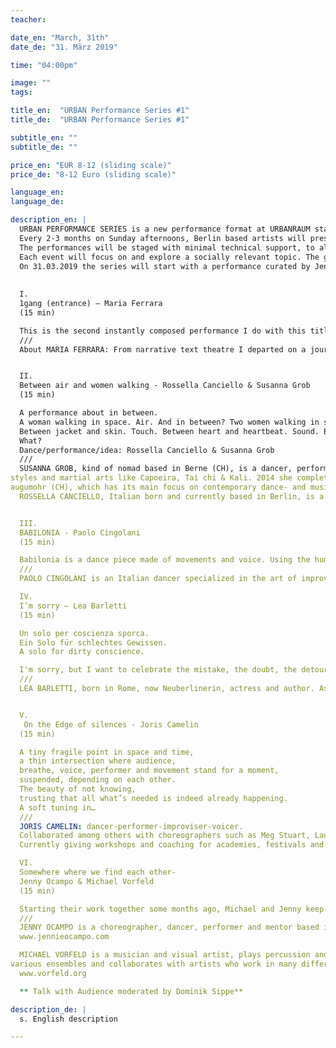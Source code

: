 ```yaml
---
teacher:

date_en: "March, 31th"
date_de: "31. März 2019"

time: "04:00pm"

image: ""
tags:

title_en:  "URBAN Performance Series #1"
title_de:  "URBAN Performance Series #1"

subtitle_en: ""
subtitle_de: ""

price_en: "EUR 8-12 (sliding scale)"
price_de: "8-12 Euro (sliding scale)"

language_en:
language_de:

description_en: |  
  URBAN PERFORMANCE SERIES is a new performance format at URBANRAUM starting in March 2019. This new program is a collaboration between dancer and choreographer Jenny Ocampo and URBANRAUM.
  Every 2-3 months on Sunday afternoons, Berlin based artists will present several short performances (about 20 minutes each). 
  The performances will be staged with minimal technical support, to allow the audience to fully experience their simplicity and rawness.
  Each event will focus on and explore a socially relevant topic. The goal is for improvisation to become the medium and method to actively reflect on these topics. URBAN PERFORMANCE SERIES hopes to foster an exchange of impulses and new perspectives between artists and audience by creating a dialogue about the artistic process of improvisation.
  On 31.03.2019 the series will start with a performance curated by Jenny Ocampo. For the following performance on 19.05.2019 there will be an OPEN CALL starting mid March.
  
  
  I.  
  1gang (entrance) – Maria Ferrara  
  (15 min)  

  This is the second instantly composed performance I do with this title and this clothes rack. This solo work is a follow-up of the investigation on walking that I did for the ensemble piece GANG. I am subordinating the movement to the initiatives of the lower limbs and in parallel I am also playing with the idea of in/out and going in/coming out which are always relative to where we are physically or where we want to belong.
  ///  
  About MARIA FERRARA: From narrative text theatre I departed on a journey through physical theatre, clowning, devising, contemporary dance, instant composition and voice. I have performed in England, Spain, Germany and Austria combining all these approaches. I mainly make my own work in ensembles, duets or solo. I am a member of p.u.r.e. (performative urban research ensemble) since its onset and founder of the GANG ensemble.


  II.   
  Between air and women walking - Rossella Canciello & Susanna Grob  
  (15 min)  

  A performance about in between.  
  A woman walking in space. Air. And in between? Two women walking in space. And between? Between my eyes and her. Dreams. 
  Between jacket and skin. Touch. Between heart and heartbeat. Sound. Between feet and stars. Moving colors. Between you and my shoulder.  
  What?  
  Dance/performance/idea: Rossella Canciello & Susanna Grob  
  ///  
  SUSANNA GROB, kind of nomad based in Berne (CH), is a dancer, performer, pedagogue & Shiatsu student with philosophical and educational background. She gained insights in different dance
styles and martial arts like Capoeira, Tai chi & Kali. 2014 she completed TIP, school for dance, improvisation & performance in Freiburg Brsg. With TAIMkollektiv (DE) and compagnie
augumohr (CH), which has its main focus on contemporary dance- and musicproductions as well as researches, she produced and performed several pieces.  
  ROSSELLA CANCIELLO, Italian born and currently based in Berlin, is a choreographer and dancer. Over the years she's worked with international dance companies and theatres. She collaborates with Susanne Linke, being involved in several projects and recently as an assistant for her workshops. As an educator she teaches contemporary technique, composition and improvisation. Besides her dancing work she also teaches GYROKINESIS® method.  


  III.   
  BABILONIA - Paolo Cingolani   
  (15 min)  

  Babilonia is a dance piece made of movements and voice. Using the human grammar as the natural score, the performance is sculptured by the body, sounds and text in unpredictable characters.  Different scenes and dynamics alternate each other in the flow of the present moment, instantly. Babilonia is the emblema of our times, a cultural orchestra in continuous negotiation and transformation, the expression of the personal identity in the flow of our complex society.   
  ///  
  PAOLO CINGOLANI is an Italian dancer specialized in the art of improvisation and instant composition. His work is characterized by a specific training on intuition as the first tool to create dance and text in performance. Since 2012 he is a member of Allen's Line company of Julyen Hamilton.  As freelance artist, Paolo has performed his pieces extensively in many European countries (2005-2019).  During the last years he has also developed a body’s technique resulting from the combination of Tai-Ji with the principles of contemporary dance.   

  IV.  
  I’m sorry – Lea Barletti  
  (15 min)  

  Un solo per coscienza sporca.  
  Ein Solo für schlechtes Gewissen.   
  A solo for dirty conscience.  

  I'm sorry, but I want to celebrate the mistake, the doubt, the detour, the moment of falling, of regret.  All that is not planned into our lives and shows our fragility and insecurity. I'm sorry!  
  ///  
  LEA BARLETTI, born in Rome, now Neuberlinerin, actress and author. As an emigrant in Germany, at first speechless, she gave herself a new inner body through movement and improvisation. In this direction she now begins to carry out personal research into performance with multilingual poetry/text and improvisational dance. She writes her own texts and poems daily, in Italian and now in her creative, dirty German.   


  V.   
   On the Edge of silences - Joris Camelin  
  (15 min)  

  A tiny fragile point in space and time,  
  a thin intersection where audience,  
  breathe, voice, performer and movement stand for a moment,  
  suspended, depending on each other.  
  The beauty of not knowing,  
  trusting that all what’s needed is indeed already happening.  
  A soft tuning in…  
  ///  
  JORIS CAMELIN: dancer-performer-improviser-voicer.
  Collaborated among others with choreographers such as Meg Stuart, Laurent Chetouane, Constanza Macras and Mark Tompkins.
  Currently giving workshops and coaching for academies, festivals and various projects around Europe, collaborating with people from many different fields (dancers, actors, musicians, architects and visual artists, among others). 

  VI.  
  Somewhere where we find each other-   
  Jenny Ocampo & Michael Vorfeld  
  (15 min)  

  Starting their work together some months ago, Michael and Jenny keep their hearts faifthful within composing every instant together, traveling at the same time in a personal dialog with space and time, materialized through body and sound.  
  ///  
  JENNY OCAMPO is a choreographer, dancer, performer and mentor based in Berlin. Since 2009 she has been working as a freelancer producing her own projects in collaboration with other artists and theatres of the free scene in Germany and South America. The works Mirage (2016), Damp Sheets (2017), The Canvas (2017) and S (2018), which premiered in Berlin, are among them. Her method, based on improvisation, links the perception of the inner and outer world into dance and performance.  
  www.jennieocampo.com    

  MICHAEL VORFELD is a musician and visual artist, plays percussion and self-designed string instruments and realizes electroacoustic sound pieces. He works in the field of experimental improvised music and sound art, realizing installations and performances with light and sound, and working with photography and film. In addition to his solo activities, he is a member of
various ensembles and collaborates with artists who work in many different art forms. Based in Berlin, his list of activities includes numerous concerts, performances and exhibitions in Europe, America, Asia and Australia.
  www.vorfeld.org  

  ** Talk with Audience moderated by Dominik Sippe**

description_de: |
  s. English description

---
```


